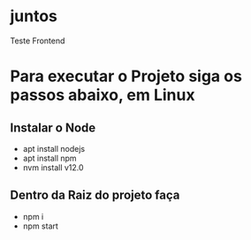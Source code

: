 # juntos
Teste Frontend

# Para executar o Projeto siga os passos abaixo, em Linux

## Instalar o Node
- apt install nodejs
- apt install npm
- nvm install v12.0

## Dentro da Raiz do projeto faça
- npm i
- npm start

